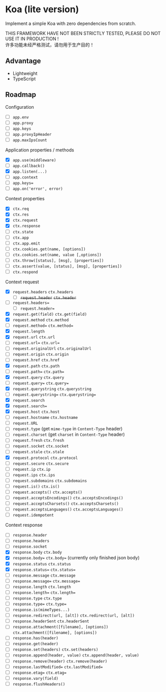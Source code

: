 # Koa (lite version)

Implement a simple Koa with zero dependencies from scratch.

THIS FRAMEWORK HAVE NOT BEEN STRICTLY TESTED, PLEASE DO NOT USE IT IN PRODUCTION !  
许多功能未经严格测试，请勿用于生产目的！

## Advantage

- Lightweight
- TypeScript

## Roadmap

Configuration

- [ ] `app.env`
- [ ] `app.proxy`
- [ ] `app.keys`
- [ ] `app.proxyIpHeader`
- [ ] `app.maxIpsCount`

Application properties / methods

- [x] `app.use(middleware)`
- [ ] `app.callback()`
- [x] `app.listen(...)`
- [ ] `app.context`
- [ ] `app.keys=`
- [ ] `app.on('error', error)`

Context properties

- [x] `ctx.req`
- [x] `ctx.res`
- [x] `ctx.request`
- [x] `ctx.response`
- [ ] `ctx.state`
- [ ] `ctx.app`
- [ ] `ctx.app.emit`
- [ ] `ctx.cookies.get(name, [options])`
- [ ] `ctx.cookies.set(name, value [,options])`
- [ ] `ctx.throw([status], [msg], [properties])`
- [ ] `ctx.assert(value, [status], [msg], [properties])`
- [ ] `ctx.respond`

Context request

- [x] `request.headers` `ctx.headers`
    - [ ] ~~`request.header`~~ ~~`ctx.header`~~
- [ ] `request.headers=`
    - [ ] `request.header=`
- [x] `request.get(field)` `ctx.get(field)`
- [x] `request.method` `ctx.method`
- [ ] `request.method=` `ctx.method=`
- [x] `request.length`
- [x] `request.url` `ctx.url`
- [ ] `request.url=` `ctx.url=`
- [ ] `request.originalUrl` `ctx.originalUrl`
- [ ] `request.origin` `ctx.origin`
- [ ] `request.href` `ctx.href`
- [x] `request.path` `ctx.path`
- [ ] `request.path=` `ctx.path=`
- [x] `request.query` `ctx.query`
- [ ] `request.query=` `ctx.query=`
- [x] `request.querystring` `ctx.querystring`
- [ ] `request.querystring=` `ctx.querystring=`
- [x] `request.search`
- [x] `request.search=`
- [x] `request.host` `ctx.host`
- [ ] `request.hostname` `ctx.hostname`
- [ ] `request.URL`
- [ ] `request.type` (get `mime-type` in `Content-Type` header)
- [ ] `request.charset` (get `charset` in `Content-Type` header)
- [ ] `request.fresh` `ctx.fresh`
- [ ] `request.socket` `ctx.socket`
- [ ] `request.stale` `ctx.stale`
- [x] `request.protocol` `ctx.protocol`
- [ ] `request.secure` `ctx.secure`
- [ ] `request.ip` `ctx.ip`
- [ ] `request.ips` `ctx.ips`
- [ ] `request.subdomains` `ctx.subdomains`
- [ ] `request.is()` `ctx.is()`
- [ ] `request.accepts()` `ctx.accepts()`
- [ ] `request.acceptsEncodings()` `ctx.acceptsEncodings()`
- [ ] `request.acceptsCharsets()` `ctx.acceptsCharsets()`
- [ ] `request.acceptsLanguages()` `ctx.acceptsLanguages()`
- [ ] `request.idempotent`

Context response

- [ ] `response.header` 
- [ ] `response.headers`
- [ ] `response.socket`
- [x] `response.body` `ctx.body`
- [x] `response.body=` `ctx.body=` (currently only finished json body)
- [x] `response.status` `ctx.status`
- [x] `response.status=` `ctx.status=`
- [ ] `response.message` `ctx.message`
- [ ] `response.message=` `ctx.message=`
- [ ] `response.length` `ctx.length`
- [ ] `response.length=` `ctx.length=`
- [ ] `response.type` `ctx.type`
- [ ] `response.type=` `ctx.type=`
- [ ] `response.is(mimeTypes...)`
- [ ] `response.redirect(url, [alt])` `ctx.redirect(url, [alt])`
- [ ] `response.headerSent` `ctx.headerSent`
- [ ] `response.attachment([filename], [options])` `ctx.attachment([filename], [options])`
- [ ] `response.has(header)`
- [ ] `response.get(header)`
- [ ] `response.set(headers)` `ctx.set(headers)`
- [ ] `response.append(header, value)` `ctx.append(header, value)`
- [ ] `response.remove(header)` `ctx.remove(header)`
- [ ] `response.lastModified=` `ctx.lastModified=`
- [ ] `response.etag=` `ctx.etag=`
- [ ] `response.vary(field)`
- [ ] `response.flushHeaders()`
